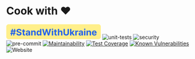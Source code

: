 # Cook with ❤️

[![Stand With Ukraine](https://raw.githubusercontent.com/vshymanskyy/StandWithUkraine/main/badges/StandWithUkraine.svg)](https://stand-with-ukraine.pp.ua)
![unit-tests](https://github.com/fabasoad/cook-with-love/actions/workflows/unit-tests.yml/badge.svg)
![security](https://github.com/fabasoad/cook-with-love/actions/workflows/security.yml/badge.svg)
![pre-commit](https://github.com/fabasoad/cook-with-love/actions/workflows/pre-commit.yml/badge.svg)
[![Maintainability](https://api.codeclimate.com/v1/badges/ab0b882f6f583cbf16c7/maintainability)](https://codeclimate.com/github/fabasoad/cook-with-love/maintainability)
[![Test Coverage](https://api.codeclimate.com/v1/badges/ab0b882f6f583cbf16c7/test_coverage)](https://codeclimate.com/github/fabasoad/cook-with-love/test_coverage)
[![Known Vulnerabilities](https://snyk.io/test/github/fabasoad/cook-with-love/badge.svg)](https://snyk.io/test/github/fabasoad/cook-with-love)
![Website](https://img.shields.io/website?down_message=offline&up_message=online&url=https%3A%2F%2Ffabasoad.github.io%2Fcook-with-love%2F)
